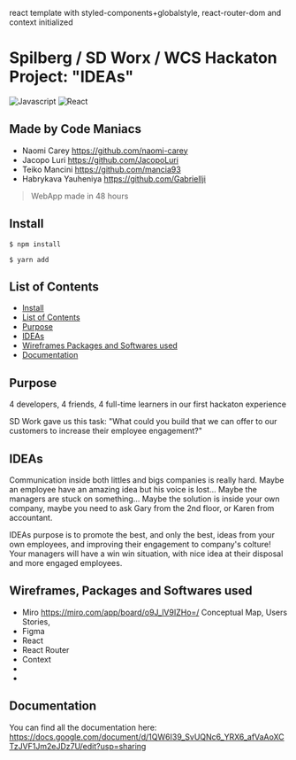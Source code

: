 react template with styled-components+globalstyle, react-router-dom and context initialized

# Spilberg / SD Worx / WCS Hackaton Project: "IDEAs"
![Javascript](https://aleen42.github.io/badges/src/javascript.svg)
![React](https://aleen42.github.io/badges/src/react.svg)

## Made by Code Maniacs
- Naomi Carey https://github.com/naomi-carey
- Jacopo Luri https://github.com/JacopoLuri
- Teiko Mancini https://github.com/mancia93
- Habrykava Yauheniya https://github.com/Gabriellji

> WebApp made in 48 hours

## Install
```
$ npm install

$ yarn add
```

## List of Contents
- [Install](#install)
- [List of Contents](#list-of-contents)
- [Purpose](#purpose)
- [IDEAs](#ideas)
- [Wireframes Packages and Softwares used](#wireframes-packages-and-softwares-used)
- [Documentation](#documentation)

## Purpose
4 developers, 4 friends, 4 full-time learners in our first hackaton experience

SD Work gave us this task:
"What could you build that we can offer to our customers to increase their employee engagement?"

## IDEAs
Communication inside both littles and bigs companies is really hard.
Maybe an employee have an amazing idea but his voice is lost...
Maybe the managers are stuck on something...
Maybe the solution is inside your own company, maybe you need to ask Gary from the 2nd floor, or Karen from accountant.

IDEAs purpose is to promote the best, and only the best, ideas from your own employees, and improving their engagement to company's colture!
Your managers will have a win win situation, with nice idea at their disposal and more engaged employees.

## Wireframes, Packages and Softwares used
- Miro https://miro.com/app/board/o9J_lV9IZHo=/
  Conceptual Map, Users Stories,  
- Figma
- React
- React Router
- Context
- 
- 

## Documentation
You can find all the documentation here: https://docs.google.com/document/d/1QW6I39_SvUQNc6_YRX6_afVaAoXCTzJVF1Jm2eJDz7U/edit?usp=sharing
